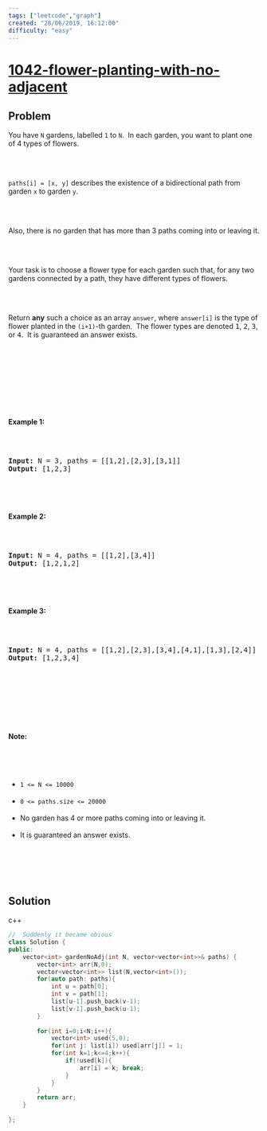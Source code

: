```yaml
---
tags: ["leetcode","graph"]
created: "28/06/2019, 16:12:00"
difficulty: "easy"
---
```


# [1042-flower-planting-with-no-adjacent](https://leetcode.com/problems/flower-planting-with-no-adjacent/)

## Problem
<div><p>You have <code>N</code> gardens, labelled <code>1</code> to <code>N</code>.&nbsp; In each garden, you want to plant one of 4 types of flowers.</p><br><br><p><code>paths[i] = [x, y]</code> describes the existence of a bidirectional path from garden <code>x</code> to garden <code>y</code>.</p><br><br><p>Also, there is no garden that has more than 3 paths coming into or leaving it.</p><br><br><p>Your task is to choose a flower type for each garden such that,&nbsp;for any two gardens connected by a path, they have different types of flowers.</p><br><br><p>Return <strong>any</strong> such a choice as an array <code>answer</code>, where&nbsp;<code>answer[i]</code> is the type of flower&nbsp;planted in the <code>(i+1)</code>-th garden.&nbsp; The flower types are denoted&nbsp;<font face="monospace">1</font>, <font face="monospace">2</font>, <font face="monospace">3</font>, or <font face="monospace">4</font>.&nbsp; It is guaranteed an answer exists.</p><br><br><p>&nbsp;</p><br><br><div><br><p><strong>Example 1:</strong></p><br><br><pre><strong>Input: </strong>N = <span id="example-input-1-1">3</span>, paths = <span id="example-input-1-2">[[1,2],[2,3],[3,1]]</span><br><strong>Output: </strong><span id="example-output-1">[1,2,3]</span><br></pre><br><br><div><br><p><strong>Example 2:</strong></p><br><br><pre><strong>Input: </strong>N = <span id="example-input-2-1">4</span>, paths = <span id="example-input-2-2">[[1,2],[3,4]]</span><br><strong>Output: </strong><span id="example-output-2">[1,2,1,2]</span><br></pre><br><br><div><br><p><strong>Example 3:</strong></p><br><br><pre><strong>Input: </strong>N = <span id="example-input-3-1">4</span>, paths = <span id="example-input-3-2">[[1,2],[2,3],[3,4],[4,1],[1,3],[2,4]]</span><br><strong>Output: </strong><span id="example-output-3">[1,2,3,4]</span><br></pre><br><br><p>&nbsp;</p><br><br><p><strong><span>Note:</span></strong></p><br><br><ul><br>	<li><code><span>1 &lt;= N &lt;= 10000</span></code></li><br>	<li><code><span>0 &lt;= paths.size &lt;= 20000</span></code></li><br>	<li>No garden has 4 or more paths coming into or leaving it.</li><br>	<li>It is guaranteed an answer exists.</li><br></ul><br></div><br></div><br></div></div>

## Solution

c++
```c++
//  Suddenly it became obious
class Solution {
public:
    vector<int> gardenNoAdj(int N, vector<vector<int>>& paths) {
        vector<int> arr(N,0);
        vector<vector<int>> list(N,vector<int>());
        for(auto path: paths){
            int u = path[0];
            int v = path[1];
            list[u-1].push_back(v-1);
            list[v-1].push_back(u-1);
        }
        
        for(int i=0;i<N;i++){
            vector<int> used(5,0);
            for(int j: list[i]) used[arr[j]] = 1;
            for(int k=1;k<=4;k++){
                if(!used[k]){
                    arr[i] = k; break;
                }
            }
        }
        return arr;
    }
    
};
​
```
